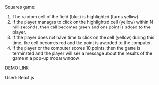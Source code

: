 Squares game:
1. The random cell of the field (blue) is highlighted (turns yellow).
2. If the player manages to click on the highlighted cell (yellow) within N milliseconds, then cell becomes green and one point is added to the player.
3. If the player does not have time to click on the cell (yellow) during this time, the cell becomes red and the point is awarded to the computer.
4. If the player or the computer scores 10 points, then the game is terminated and the player will see a message about the results of the game in a pop-up modal window.

[DEMO LINK](https://alex-kostomarov.github.io/react_squares-game/)

Used: React.js
